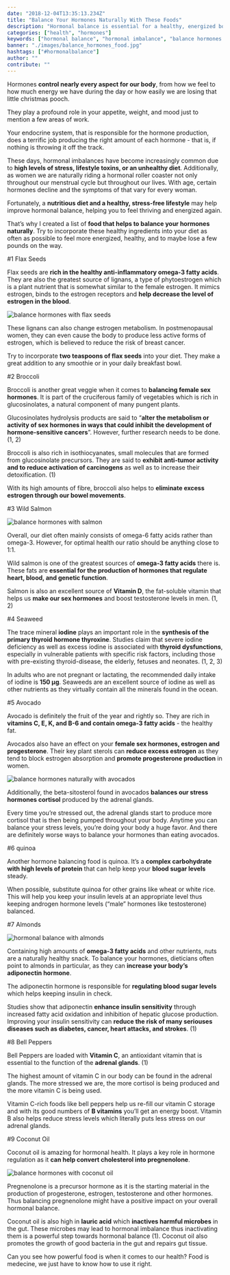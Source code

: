 ```yaml
---
date: "2018-12-04T13:35:13.234Z"
title: "Balance Your Hormones Naturally With These Foods"
description: "Hormonal balance is essential for a healthy, energized body. However, hormonal imbalances are more and more common. Try these foods to naturally balance your hormones.»"
categories: ["health", "hormones"]
keywords: ["hormonal balance", "hormonal imbalance", "balance hormones naturally"]
banner: "./images/balance_hormones_food.jpg"
hashtags: ["#hormonalbalance"]
author: ""
contribute: ""
---
```


Hormones **control nearly every aspect for our body**, from how we feel to how much energy we have during the day or how easily we are losing that little christmas pooch.

They play a profound role in your appetite, weight, and mood just to mention a few areas of work.

Your endocrine system, that is responsible for the hormone production, does a terrific job producing the right amount of each hormone - that is, if nothing is throwing it off the track.

These days, hormonal imbalances have become increasingly common due to **high levels of stress, lifestyle toxins, or an unhealthy diet**. Additionally, as women we are naturally riding a hormonal roller coaster not only throughout our menstrual cycle but throughout our lives. With age, certain hormones decline and the symptoms of that vary for every woman.

Fortunately, a **nutritious diet and a healthy, stress-free lifestyle** may help improve hormonal balance, helping you to feel thriving and energized again.

That’s why I created a list of **food that helps to balance your hormones naturally**. Try to incorporate these healthy ingredients into your diet as often as possible to feel more energized, healthy, and to maybe lose a few pounds on the way.

<Subtitle id="balance-hormones-flax-seeds">#1 Flax Seeds</Subtitle>

Flax seeds are **rich in the healthy anti-inflammatory omega-3 fatty acids**. They are also the greatest source of lignans, a type of phytoestrogen which is a plant nutrient that is somewhat similar to the female estrogen. It mimics estrogen, binds to the estrogen receptors and **help decrease the level of estrogen in the blood**.

![balance hormones with flax seeds](./images/balance_hormones_flax_seeds.jpg)

These lignans can also change estrogen metabolism. In postmenopausal women, they can even cause the body to produce less active forms of estrogen, which is believed to reduce the risk of breast cancer.

Try to incorporate **two teaspoons of flax seeds** into your diet. They make a great addition to any smoothie or in your daily breakfast bowl.

<Subtitle id="balance-hormones-broccoli">#2 Broccoli</Subtitle>

Broccoli is another great veggie when it comes to **balancing female sex hormones**. It is part of the cruciferous family of vegetables which is rich in glucosinolates, a natural component of many pungent plants.

Glucosinolates hydrolysis products are said to “**alter the metabolism or activity of sex hormones in ways that could inhibit the development of hormone-sensitive cancers**”. However, further research needs to be done. (<BlogLink to="https://www.ncbi.nlm.nih.gov/pubmed/9865427">1</BlogLink>, <BlogLink to="https://www.ncbi.nlm.nih.gov/pmc/articles/PMC2737735/">2</BlogLink>)

Broccoli is also rich in isothiocyanates, small molecules that are formed from glucosinolate precursors. They are said to **exhibit anti-tumor  activity and to reduce activation of carcinogens** as well as to increase their detoxification. (<BlogLink to="https://www.ncbi.nlm.nih.gov/pmc/articles/PMC4002831/">1</BlogLink>)

With its high amounts of fibre, broccoli also helps to **eliminate excess estrogen through our bowel movements**.

<Subtitle id="balance-hormones-wild-salmon">#3 Wild Salmon</Subtitle>

![balance hormones with salmon](./images/hormonal_balance_salmon.jpg)

Overall, our diet often mainly consists of omega-6 fatty acids rather than omega-3. However, for optimal health our ratio should be anything close to 1:1.

Wild salmon is one of the greatest sources of **omega-3 fatty acids** there is. These fats are **essential for the production of hormones that regulate heart, blood, and genetic function**.

Salmon is also an excellent source of **Vitamin D**, the fat-soluble vitamin that helps us **make our sex hormones** and boost testosterone levels in men. (<BlogLink to="https://www.ncbi.nlm.nih.gov/pubmed/28041602">1</BlogLink>, <BlogLink to="https://www.ncbi.nlm.nih.gov/pubmed/21154195">2</BlogLink>)

<Subtitle id="balance-hormones-seaweed">#4 Seaweed</Subtitle>

The trace mineral **iodine** plays an important role in the **synthesis of the primary thyroid hormone thyroxine**. Studies claim that severe iodine deficiency as well as excess iodine is associated with **thyroid dysfunctions**, especially in vulnerable patients with specific risk factors, including those with pre-existing thyroid-disease, the elderly, fetuses and neonates. (<BlogLink to="https://www.ncbi.nlm.nih.gov/pmc/articles/PMC4049553/">1</BlogLink>, <BlogLink to="https://www.ncbi.nlm.nih.gov/pmc/articles/PMC4729155/">2</BlogLink>, <BlogLink to="https://www.ncbi.nlm.nih.gov/pmc/articles/PMC3976240/">3</BlogLink>)

In adults who are not pregnant or lactating, the recommended daily intake of iodine is **150 μg**. Seaweeds are an excellent source of iodine as well as other nutrients as they virtually contain all the minerals found in the ocean.

<Subtitle id="balance-hormones-avocados">#5 Avocado</Subtitle>

Avocado is definitely the fruit of the year and rightly so. They are rich in **vitamins C, E, K, and B-6 and contain omega-3 fatty acids** - the healthy fat.

Avocados also have an effect on your **female sex hormones, estrogen and progesterone**. Their key plant sterols can **reduce excess estrogen** as they tend to block estrogen absorption  and **promote progesterone production** in women.

![balance hormones naturally with avocados](./images/avocados_hormonal_balance.jpg)

Additionally, the beta-sitosterol found in avocados **balances our stress hormones cortisol** produced by the adrenal glands.

Every time you’re stressed out, the adrenal glands start to produce more cortisol that is then being pumped throughout your body. Anytime you can balance your stress levels, you’re doing your body a huge favor. And there are definitely worse ways to balance your hormones than eating avocados.

<Subtitle id="balance-hormones-quinoa">#6 quinoa</Subtitle>

Another hormone balancing food is quinoa. It’s a **complex carbohydrate with high levels of protein** that can help keep your **blood sugar levels** steady.

When possible, substitute quinoa for other grains like wheat or white rice. This will help you keep your insulin levels at an appropriate level thus keeping androgen hormone levels (“male” hormones like testosterone) balanced.

<Subtitle id="balance-hormones-almonds">#7 Almonds</Subtitle>

![hormonal balance with almonds](./images/almonds_hormones.jpg)

Containing high amounts of **omega-3 fatty acids** and other nutrients, nuts are a naturally healthy snack. To balance your hormones, dieticians often point to almonds in particular, as they can **increase your body’s adiponectin hormone**.

The adiponectin hormone is responsible for **regulating blood sugar levels** which helps keeping insulin in check.

Studies show that adiponectin **enhance insulin sensitivity** through increased fatty acid oxidation and inhibition of hepatic glucose production. Improving your insulin sensitivity can **reduce the risk of many seriouses diseases such as diabetes, cancer, heart attacks, and strokes**. (<BlogLink to="https://www.ncbi.nlm.nih.gov/pubmed/15655035">1</BlogLink>)

<Subtitle id="balance-hormones-naturally-bell-peppers">#8 Bell Peppers</Subtitle>

Bell Peppers are loaded with **Vitamin C**, an antioxidant vitamin that is essential to the function of the **adrenal glands**. (<BlogLink to="https://www.ncbi.nlm.nih.gov/pubmed/15666839 ">1</BlogLink>)

The highest amount of vitamin C in our body can be found in the adrenal glands. The more stressed we are, the more cortisol is being produced and the more vitamin C is being used.

Vitamin C-rich foods like bell peppers help us re-fill our vitamin C storage and with its good numbers of **B vitamins** you’ll get an energy boost. Vitamin B also helps reduce stress levels which literally puts less stress on our adrenal glands.

<Subtitle id="balance-hormones-naturally-coconut-oil">#9 Coconut Oil</Subtitle>

Coconut oil is amazing for hormonal health. It plays a key role in hormone regulation as it **can help convert cholesterol into pregnenolone**.

![balance hormones with coconut oil](./images/coconut_oil_balance_hormones.jpg)

Pregnenolone is a precursor hormone as it is the starting material in the production of progesterone, estrogen, testosterone and other hormones. Thus balancing pregnenolone might have a positive impact on your overall hormonal balance.

Coconut oil is also high in **lauric acid** which **inactives harmful microbes** in the gut. These microbes may lead to hormonal imbalance thus inactivating them is a powerful step towards hormonal balance (<BlogLink to="https://www.ncbi.nlm.nih.gov/pubmed/24328700">1</BlogLink>). Coconut oil also promotes the growth of good bacteria in the gut and repairs gut tissue.

<Divider/>

Can you see how powerful food is when it comes to our health? Food is medecine, we just have to know how to use it right.


